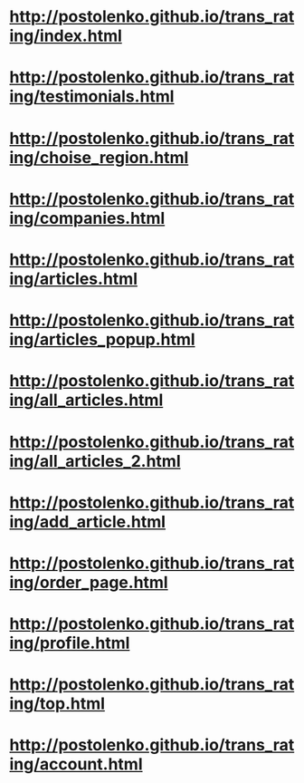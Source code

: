 # http://postolenko.github.io/trans_rating/index.html
# http://postolenko.github.io/trans_rating/testimonials.html
# http://postolenko.github.io/trans_rating/choise_region.html
# http://postolenko.github.io/trans_rating/companies.html
# http://postolenko.github.io/trans_rating/articles.html
# http://postolenko.github.io/trans_rating/articles_popup.html
# http://postolenko.github.io/trans_rating/all_articles.html
# http://postolenko.github.io/trans_rating/all_articles_2.html
# http://postolenko.github.io/trans_rating/add_article.html
# http://postolenko.github.io/trans_rating/order_page.html
# http://postolenko.github.io/trans_rating/profile.html
# http://postolenko.github.io/trans_rating/top.html
# http://postolenko.github.io/trans_rating/account.html